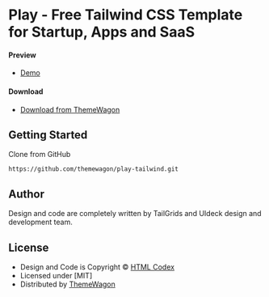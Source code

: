 # Play - Free Tailwind CSS Template for Startup, Apps and SaaS
#### Preview

 - [Demo](https://themewagon.github.io/play-tailwind/)

#### Download
 - [Download from ThemeWagon](https://themewagon.com/themes/play-tailwind/)
 
 
## Getting Started

Clone from GitHub 
```
https://github.com/themewagon/play-tailwind.git
```

## Author

Design and code are completely written by TailGrids and UIdeck design and development team.  


## License

 - Design and Code is Copyright &copy; [HTML Codex](https://tailgrids.com/)
 - Licensed under [MIT]
 - Distributed by [ThemeWagon](https://themewagon.com)


